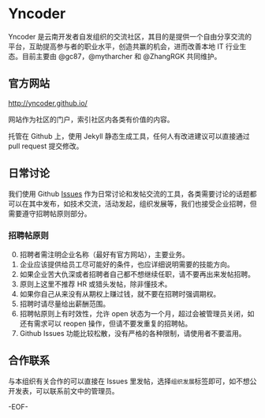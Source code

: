 Yncoder
==========

Yncoder 是云南开发者自发组织的交流社区，其目的是提供一个自由分享交流的平台，互助提高参与者的职业水平，创造共赢的机会，进而改善本地 IT 行业生态。目前主要由 @gc87，@mytharcher 和 @ZhangRGK 共同维护。

官方网站
----------

<http://yncoder.github.io/>

网站作为社区的门户，索引社区内各类有价值的内容。

托管在 Github 上，使用 Jekyll 静态生成工具，任何人有改进建议可以直接通过 pull request 提交修改。

日常讨论
----------

我们使用 Github [Issues](https://github.com/yncoder/yncoder.github.io/issues) 作为日常讨论和发帖交流的工具，各类需要讨论的话题都可以在其中发布，如技术交流，活动发起，组织发展等，我们也接受企业招聘，但需要遵守招聘帖原则部分。

### 招聘帖原则 ###

0. 招聘者需注明企业名称（最好有官方网站），主要业务。
0. 企业应该提供给员工尽可能好的条件，也应详细说明需要的技能方向。
0. 如果企业苦大仇深或者招聘者自己都不想继续任职，请不要再出来发帖招聘。
0. 原则上这里不推荐 HR 或猎头发帖，除非懂技术。
0. 如果你自己从来没有从期权上赚过钱，就不要在招聘时强调期权。
0. 招聘时请尽量给出薪酬范围。
0. 招聘帖原则上有时效性，允许 open 状态为一个月，超过会被管理员关闭，如还有需求可以 reopen 操作，但请不要发重复的招聘帖。
0. Github Issues 功能比较松散，没有严格的各种限制，请使用者不要滥用。

合作联系
----------

与本组织有关合作的可以直接在 Issues 里发帖，选择`组织发展`标签即可，如不想公开发表，可以联系前文中的管理员。

-EOF-
